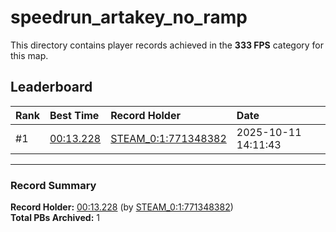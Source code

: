 # speedrun_artakey_no_ramp

This directory contains player records achieved in the **333 FPS** category for this map.

## Leaderboard

| Rank | Best Time | Record Holder | Date                |
| :--- | :-------- | :------------ | :------------------ |
| #1   | [00:13.228](./00013228_STEAM_0_1_771348382_20251011-141143.zip) | [STEAM_0:1:771348382](https://speedrun16.com/profile/STEAM_0:1:771348382)   | 2025-10-11 14:11:43 |

---

### Record Summary
**Record Holder:** [00:13.228](./00013228_STEAM_0_1_771348382_20251011-141143.zip) (by [STEAM_0:1:771348382](https://speedrun16.com/profile/STEAM_0:1:771348382))  
**Total PBs Archived:** 1